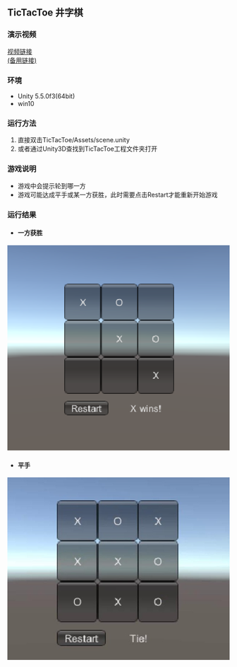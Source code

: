 ## TicTacToe 井字棋

### 演示视频

<a href="https://www.ixigua.com/i6736058652848816140/" target="_blank">视频链接</a>  
<a href="https://github.com/guojj33/Unity3DLearning/blob/master/HW2/assets/TicTacToe.mp4" target="_blank">(备用链接)</a>

### 环境
* Unity 5.5.0f3(64bit)
* win10

### 运行方法
1. 直接双击TicTacToe/Assets/scene.unity
2. 或者通过Unity3D查找到TicTacToe工程文件夹打开

### 游戏说明
* 游戏中会提示轮到哪一方
* 游戏可能达成平手或某一方获胜，此时需要点击Restart才能重新开始游戏

### 运行结果
* #### 一方获胜  
![game.PNG](assets/game.PNG)
* #### 平手  
![tie.jpg](assets/tie.jpg)